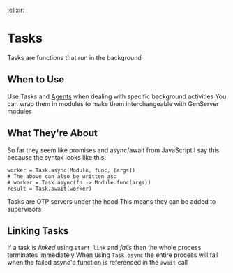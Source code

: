 :elixir:

# Tasks
Tasks are functions that run in the background

## When to Use
Use Tasks and [Agents](./elixir-agents.md) when dealing with specific background activities
You can wrap them in modules to make them interchangeable with GenServer modules

## What They're About
So far they seem like promises and async/await from JavaScript
I say this because the syntax looks like this:
```
worker = Task.async(Module, func, [args])
# The above can also be written as:
# worker = Task.async(fn -> Module.func(args))
result = Task.await(worker)
```

Tasks are OTP servers under the hood
This means they can be added to supervisors

## Linking Tasks
If a task is _linked_ using `start_link` and *fails* then the whole process terminates immediately
When using `Task.async` the entire process will fail when the failed async'd function is referenced in the `await` call
